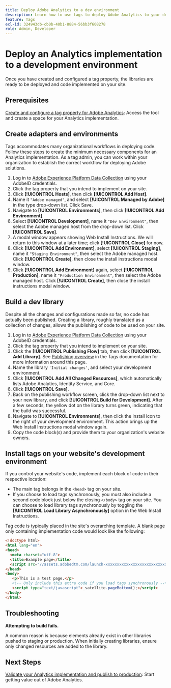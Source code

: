 ```yaml
---
title: Deploy Adobe Analytics to a dev environment
description: Learn how to use tags to deploy Adobe Analytics to your development environment.
feature: Tags
exl-id: 324943db-cb0b-40b1-8884-56bb3f608278
role: Admin, Developer
---
```

# Deploy an Analytics implementation to a development environment

Once you have created and configured a tag property, the libraries are ready to be deployed and code implemented on your site.

## Prerequisites

[Create and configure a tag property for Adobe Analytics](create-analytics-property.md): Access the tool and create a space for your Analytics implementation.

## Create adapters and environments

Tags accommodates many organizational workflows in deploying code. Follow these steps to create the minimum necessary components for an Analytics implementation. As a tag admin, you can work within your organization to establish the correct workflow for deploying Adobe solutions.

1. Log in to [Adobe Experience Platform Data Collection](https://experience.adobe.com/data-collection) using your AdobeID credentials.
2. Click the tag property that you intend to implement on your site.
3. Click **[!UICONTROL Hosts]**, then click **[!UICONTROL Add Host]**.
4. Name it `"Adobe managed"`, and select **[!UICONTROL Managed by Adobe]** in the type drop-down list. Click Save.
5. Navigate to **[!UICONTROL Environments]**, then click **[!UICONTROL Add Environment]**.
6. Select **[!UICONTROL Development]**, name it `"Dev Environment"`, then select the Adobe managed host from the drop-down list. Click **[!UICONTROL Save]**.
7. A modal window appears showing Web Install Instructions. We will return to this window at a later time; click **[!UICONTROL Close]** for now.
8. Click **[!UICONTROL Add Environment]**, select **[!UICONTROL Staging]**, name it `"Staging Environment"`, then select the Adobe managed host. Click **[!UICONTROL Create]**, then close the install instructions modal window.
9. Click **[!UICONTROL Add Environment]** again, select **[!UICONTROL Production]**, name it `"Production Environment"`, then select the Adobe managed host. Click **[!UICONTROL Create]**, then close the install instructions modal window.

## Build a dev library

Despite all the changes and configurations made so far, no code has actually been published. Creating a library, roughly translated as a collection of changes, allows the publishing of code to be used on your site.

1. Log in to [Adobe Experience Platform Data Collection](https://experience.adobe.com/data-collection) using your AdobeID credentials.
2. Click the tag property that you intend to implement on your site.
3. Click the **[!UICONTROL Publishing Flow]** tab, then click **[!UICONTROL Add Library]**. See [Publishing overview](https://experienceleague.adobe.com/docs/experience-platform/tags/publish/overview.html) in the Tags documentation for more information around this page.
4. Name the library `'Initial changes'`, and select your development environment.
5. Click **[!UICONTROL Add All Changed Resources]**, which automatically lists Adobe Analytics, Identity Service, and Core.
6. Click **[!UICONTROL Save]**.
7. Back on the publishing workflow screen, click the drop-down list next to your new library, and click **[!UICONTROL Build for Development]**. After a few seconds, the yellow dot on the library turns green, indicating that the build was successful.
8. Navigate to **[!UICONTROL Environments]**, then click the install icon to the right of your development environment. This action brings up the Web Install Instructions modal window again.
9. Copy the code block(s) and provide them to your organization's website owners.

## Install tags on your website's development environment

If you control your website's code, implement each block of code in their respective location:

* The main tag belongs in the `<head>` tag on your site.
* If you choose to load tags synchronously, you must also include a second code block just below the closing `</body>` tag on your site. You can choose to load library tags synchronously by toggling the **[!UICONTROL Load Library Asynchronously]** option in the Web Install Instructions.

Tag code is typically placed in the site's overarching template. A blank page only containing implementation code would look like the following:

```html
<!doctype html>
<html lang="en">
<head>
  <meta charset="utf-8">
  <title>Example page</title>
  <script src="//assets.adobedtm.com/launch-xxxxxxxxxxxxxxxxxxxxxxxxxxxxxxxxxx-development.min.js"></script>
</head>
<body>
   <p>This is a test page.</p>
   <!-- Only include this extra code if you load tags synchronously -->
   <script type="text/javascript">_satellite.pageBottom();</script>
</body>
</html>
```

## Troubleshooting

**Attempting to build fails.**

A common reason is because elements already exist in other libraries pushed to staging or production. When initially creating libraries, ensure only changed resources are added to the library.

## Next Steps

[Validate your Analytics implementation and publish to production](validate-publish-prod.md): Start getting value out of Adobe Analytics.
